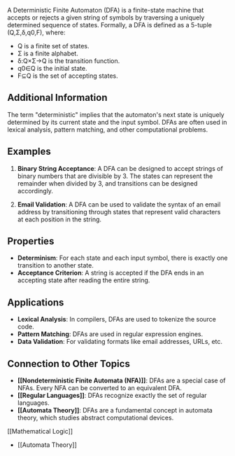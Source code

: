 A Deterministic Finite Automaton (DFA) is a finite-state machine that accepts or rejects a given string of symbols by traversing a uniquely determined sequence of states. Formally, a DFA is defined as a 5-tuple (Q,Σ,δ,q0,F), where:

- Q is a finite set of states.
- Σ is a finite alphabet.
- δ:Q×Σ→Q is the transition function.
- q0∈Q is the initial state.
- F⊆Q is the set of accepting states.

## Additional Information

The term "deterministic" implies that the automaton's next state is uniquely determined by its current state and the input symbol. DFAs are often used in lexical analysis, pattern matching, and other computational problems.

## Examples

1. **Binary String Acceptance**: A DFA can be designed to accept strings of binary numbers that are divisible by 3. The states can represent the remainder when divided by 3, and transitions can be designed accordingly.
    
2. **Email Validation**: A DFA can be used to validate the syntax of an email address by transitioning through states that represent valid characters at each position in the string.
    

## Properties

- **Determinism**: For each state and each input symbol, there is exactly one transition to another state.
- **Acceptance Criterion**: A string is accepted if the DFA ends in an accepting state after reading the entire string.

## Applications

- **Lexical Analysis**: In compilers, DFAs are used to tokenize the source code.
- **Pattern Matching**: DFAs are used in regular expression engines.
- **Data Validation**: For validating formats like email addresses, URLs, etc.

## Connection to Other Topics

- **[[Nondeterministic Finite Automata (NFA)]]**: DFAs are a special case of NFAs. Every NFA can be converted to an equivalent DFA.
- **[[Regular Languages]]**: DFAs recognize exactly the set of regular languages.
- **[[Automata Theory]]**: DFAs are a fundamental concept in automata theory, which studies abstract computational devices.

 [[Mathematical Logic]]
- [[Automata Theory]]